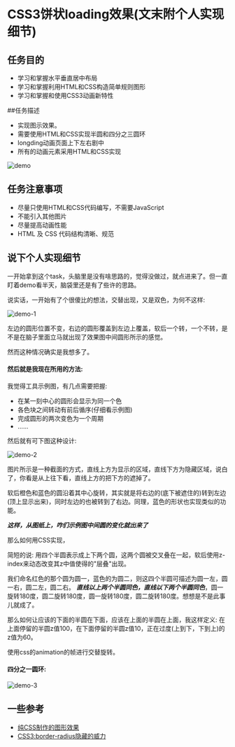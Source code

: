 # CSS3饼状loading效果(文末附个人实现细节)

## 任务目的

* 学习和掌握水平垂直居中布局
* 学习和掌握利用HTML和CSS构造简单规则图形
* 学习和掌握和使用CSS3动画新特性

##任务描述

* 实现图示效果。
* 需要使用HTML和CSS实现半圆和四分之三圆环
* longding动画页面上下左右剧中
* 所有的动画元素采用HTML和CSS实现

![demo](https://ww2.sinaimg.cn/large/006tNbRwly1fcr4ycdb9cg30d80dm0tf.gif)

## 任务注意事项

* 尽量只使用HTML和CSS代码编写，不需要JavaScript
* 不能引入其他图片
* 尽量提高动画性能
* HTML 及 CSS 代码结构清晰、规范

## 说下个人实现细节

一开始拿到这个task，头脑里是没有啥思路的，觉得没做过，就点进来了。但一直盯着demo看半天，脑袋里还是有了些许的思路。

说实话，一开始有了个很傻比的想法，交替出现，又是双色，为何不这样: 

![demo-1](http://ww1.sinaimg.cn/large/ad5d774bjw1fd329c6gamj209y03oglk.jpg)

左边的圆形位置不变，右边的圆形覆盖到左边上覆盖，软后一个转，一个不转，是不是在脑子里面立马就出现了效果图中间圆形所示的感觉。

然而这种情况确实是我想多了。

#### 然后就是我现在所用的方法:

我觉得工具示例图，有几点需要把握:

* 在某一刻中心的圆形会显示为同一个色
* 各色块之间转动有前后循序(仔细看示例图)
* 完成圆形的两次变色为一个周期
* ......

然后就有可下图这种设计:

![demo-2](http://ww2.sinaimg.cn/large/ad5d774bjw1fd33itg5slj20bw04jwek.jpg)


图片所示是一种截面的方式，直线上方为显示的区域，直线下方为隐藏区域，说白了，你看是从上往下看，直线上方的把下方的遮掉了。

软后橙色和蓝色的圆沿着其中心旋转，其实就是将右边的(底下被遮住的)转到左边(顶上显示出来)，同时左边的也被转到了右边。同理，蓝色的形状也实现类似的功能。

***这样，从图纸上，咋们示例图中间圆的变化就出来了***

那么如何用CSS实现，

简短的说: 用四个半圆表示成上下两个圆，这两个圆被交叉叠在一起，软后使用z-index来动态改变其z中值使得的"层叠"出现。

我们命名红色的那个圆为圆一，蓝色的为圆二，则这四个半圆可描述为圆一左，圆一右，圆二左，圆二右。
***直线以上两个半圆同色，直线以下两个半圆同色***，圆一旋转180度，圆二旋转180度，圆一旋转180度，圆二旋转180度。想想是不是此事儿就成了。

那么如何让应该的下面的半圆在下面，应该在上面的半圆在上面，我这样定义: 在上面停留的半圆z值100，在下面停留的半圆z值10，正在过度(上到下，下到上)的z值为60。

使用css的animation的帧进行交替旋转。

#### 四分之一圆环:

![demo-3](http://ww2.sinaimg.cn/large/ad5d774bjw1fd33ize4vej20cw0aeq34.jpg)

## 一些参考

* [纯CSS制作的图形效果](https://www.w3cplus.com/css/create-shapes-with-css)
* [CSS3:border-radius隐藏的威力](http://www.xincss.com/?p=221)
